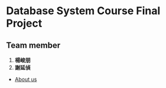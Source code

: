 # Database System Course Final Project

## Team member
1. **楊峻朋**
2. **謝延偵**
* [About us](https://github.com/EZ-Super/EZ-Super)

